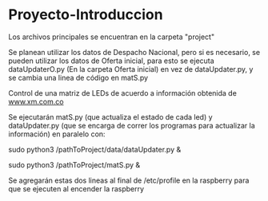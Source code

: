 # Proyecto-Introduccion

Los archivos principales se encuentran en la carpeta "project"

Se planean utilizar los datos de Despacho Nacional, pero si es necesario, se pueden utilizar los datos de Oferta inicial, para esto se ejecuta dataUpdaterO.py (En la carpeta Oferta inicial) en vez de dataUpdater.py, y se cambia una linea de código en matS.py

Control de una matriz de LEDs de acuerdo a información obtenida de www.xm.com.co

Se ejecutarán matS.py (que actualiza el estado de cada led) y dataUpdater.py (que se encarga de correr los programas para actualizar la información) en paralelo con:

sudo python3 /pathToProject/data/dataUpdater.py &

sudo python3 /pathToProject/matS.py &

Se agregarán estas dos lineas al final de /etc/profile en la raspberry para que se ejecuten al encender la raspberry